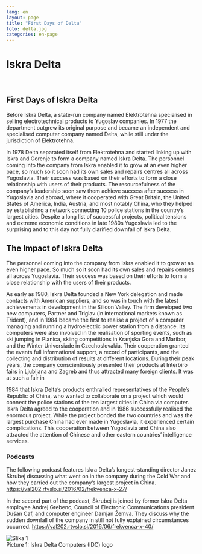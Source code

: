 ```yaml
---
lang: en
layout: page
title: "First Days of Delta"
foto: delta.jpg
categories: en-page
---
```


# Iskra Delta

<br>

## First Days of Iskra Delta

Before Iskra Delta, a state-run company named Elektrotehna specialised in selling electrotechnical products to Yugoslav companies. In 1977 the department outgrew its original purpose and became
an independent and specialised computer company named Delta, while still under the
jurisdiction of Elektrotehna. 

In 1978 Delta separated itself from Elektrotehna and started linking up with Iskra and Gorenje
to form a company named Iskra Delta. The personnel coming into the company from Iskra
enabled it to grow at an even higher pace, so much so it soon had its own sales and repairs
centres all across Yugoslavia. Their success was based on their efforts to form a close
relationship with users of their products. The resourcefulness of the company’s leadership
soon saw them achieve success after success in Yugoslavia and abroad, where it cooperated
with Great Britain, the United States of America, India, Austria, and most notably China, who
they helped by establishing a network connecting 10 police stations in the country’s largest
cities. Despite a long list of successful projects, political tensions and extreme economic
conditions in late 1980s Yugoslavia led to the surprising and to this day not fully clarified
downfall of Iskra Delta.

## The Impact of Iskra Delta
The personnel coming into the company from Iskra enabled it to grow at an even higher pace. So
much so it soon had its own sales and repairs centres all across Yugoslavia. Their success was
based on their efforts to form a close relationship with the users of their products.

As early as 1980, Iskra Delta founded a New York delegation and made contacts with
American suppliers, and so was in touch with the latest achievements in development in the
Silicon Valley. The firm developed two new computers, Partner and Triglav (in international
markets known as Trident), and in 1984 became the first to realise a project of a computer
managing and running a hydroelectric power station from a distance. Its computers were also
involved in the realisation of sporting events, such as ski jumping in Planica, skiing
competitions in Kranjska Gora and Maribor, and the Winter Universiade in Czechoslovakia.
Their cooperation granted the events full informational support, a record of participants, and
the collecting and distribution of results at different locations.
During their peak years, the company conscientiously presented their products at Interbiro
fairs in Ljubljana and Zagreb and thus attracted many foreign clients. It was at such a fair in

1984 that Iskra Delta’s products enthralled representatives of the People’s Republic of China,
who wanted to collaborate on a project which would connect the police stations of the ten
largest cities in China via computer. Iskra Delta agreed to the cooperation and in 1986
successfully realised the enormous project. While the project bonded the two countries and
was the largest purchase China had ever made in Yugoslavia, it experienced certain
complications. This cooperation between Yugoslavia and China also attracted the attention of
Chinese and other eastern countries’ intelligence services.




### Podcasts

The following podcast features Iskra Delta’s longest-standing director Janez Škrubej
discussing what went on in the company during the Cold War and how they carried out the
company’s largest project in China.
https://val202.rtvslo.si/2016/02/frekvenca-x-27/

In the second part of the podcast, Škrubej is joined by former Iskra Delta employee Andrej
Grebenc, Council of Electronic Communications president Dušan Caf, and computer engineer
Damjan Žemva. They discuss why the sudden downfall of the company in still not fully
explained circumstances occurred.
https://val202.rtvslo.si/2016/06/frekvenca-x-40/

![Slika 1](site.baseurl}}/assets/img/zgodovina/idc1.png)  
Picture 1: Iskra Delta Computers (IDC) logo

